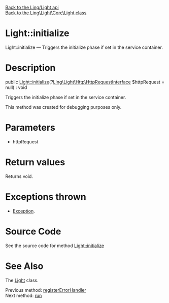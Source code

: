 [Back to the Ling/Light api](https://github.com/lingtalfi/Light/blob/master/doc/api/Ling/Light.md)<br>
[Back to the Ling\Light\Core\Light class](https://github.com/lingtalfi/Light/blob/master/doc/api/Ling/Light/Core/Light.md)


Light::initialize
================



Light::initialize — Triggers the initialize phase if set in the service container.




Description
================


public [Light::initialize](https://github.com/lingtalfi/Light/blob/master/doc/api/Ling/Light/Core/Light/initialize.md)(?[Ling\Light\Http\HttpRequestInterface](https://github.com/lingtalfi/Light/blob/master/doc/api/Ling/Light/Http/HttpRequestInterface.md) $httpRequest = null) : void




Triggers the initialize phase if set in the service container.

This method was created for debugging purposes only.




Parameters
================


- httpRequest

    


Return values
================

Returns void.


Exceptions thrown
================

- [Exception](http://php.net/manual/en/class.exception.php).&nbsp;







Source Code
===========
See the source code for method [Light::initialize](https://github.com/lingtalfi/Light/blob/master/Core/Light.php#L329-L338)


See Also
================

The [Light](https://github.com/lingtalfi/Light/blob/master/doc/api/Ling/Light/Core/Light.md) class.

Previous method: [registerErrorHandler](https://github.com/lingtalfi/Light/blob/master/doc/api/Ling/Light/Core/Light/registerErrorHandler.md)<br>Next method: [run](https://github.com/lingtalfi/Light/blob/master/doc/api/Ling/Light/Core/Light/run.md)<br>

